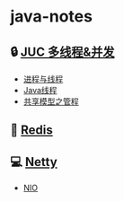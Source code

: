 # java-notes

## :lock: [JUC 多线程&并发]()

- [进程与线程](https://github.com/CheneyKwok/java-notes/blob/main/notes/juc/进程与线程.md)
- [Java线程](https://github.com/CheneyKwok/java-notes/blob/main/notes/juc/Java%20线程.md)
- [共享模型之管程](https://github.com/CheneyKwok/java-notes/blob/main/notes/juc/共享模型之管程.md)

## :pizza: [Redis](https://github.com/CheneyKwok/java-notes/blob/main/notes/redis/redis.md)

## :computer: [Netty]()

- [NIO](https://github.com/CheneyKwok/java-notes/blob/main/notes/netty/nio.md)
